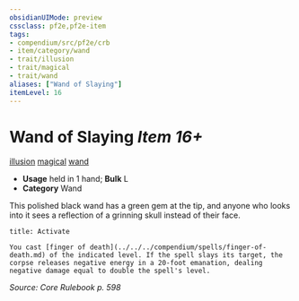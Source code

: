 ```yaml
---
obsidianUIMode: preview
cssclass: pf2e,pf2e-item
tags:
- compendium/src/pf2e/crb
- item/category/wand
- trait/illusion
- trait/magical
- trait/wand
aliases: ["Wand of Slaying"]
itemLevel: 16
---
```

# Wand of Slaying *Item 16+*  
[illusion](../../../rules/traits/illusion.md)  [magical](../../../rules/traits/magical.md)  [wand](../../../rules/traits/wand.md)  

- **Usage** held in 1 hand; **Bulk** L
- **Category** Wand

This polished black wand has a green gem at the tip, and anyone who looks into it sees a reflection of a grinning skull instead of their face.

```ad-embed-ability
title: Activate

You cast [finger of death](../../../compendium/spells/finger-of-death.md) of the indicated level. If the spell slays its target, the corpse releases negative energy in a 20-foot emanation, dealing negative damage equal to double the spell's level.
```

*Source: Core Rulebook p. 598*
